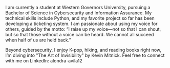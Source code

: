 I am currently a student at Western Governors University, pursuing a Bachelor of Science in Cybersecurity and Information Assurance. My technical skills include Python, and my favorite project so far has been developing a ticketing system. I am passionate about using my voice for others, guided by the motto: “I raise up my voice—not so that I can shout, but so that those without a voice can be heard. We cannot all succeed when half of us are held back.”

Beyond cybersecurity, I enjoy K-pop, hiking, and reading books right now, I’m diving into "The Art of Invisibility" by Kevin Mitnick. Feel free to connect with me on LinkedIn: alondra-avila12


